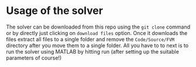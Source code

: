 # Usage of the solver
The solver can be downloaded from this repo using the ```git clone``` command or by directly just clicking on ```download files``` option. Once it downloads the files extract all files to a single folder and remove the ```Code/Source/FVM``` directory after you move them to a single folder. All you have to to next is to run the solver using MATLAB by hitting run (after setting up the suitable parameters of course!) 
